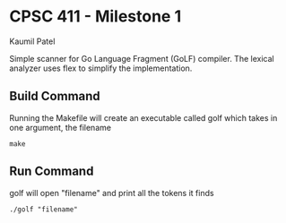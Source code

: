 # CPSC 411 - Milestone 1

Kaumil Patel

Simple scanner for Go Language Fragment (GoLF) compiler. The lexical analyzer uses flex to simplify the implementation.

## Build Command
Running the Makefile will create an executable called golf which takes in one argument, the filename

<code>make</code>

## Run Command
golf will open "filename" and print all the tokens it finds

<code>./golf "filename"</code>



